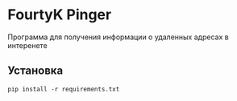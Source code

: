 ﻿# FourtyK Pinger
Программа для получения информации о удаленных адресах в интеренете

## Установка
```
pip install -r requirements.txt
```
